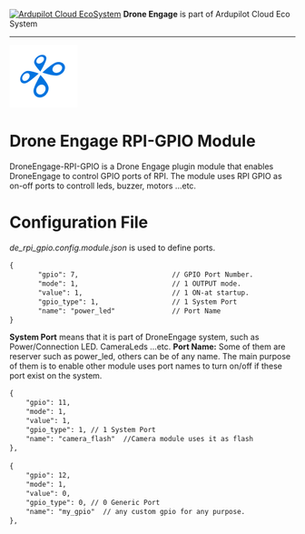 
[![Ardupilot Cloud EcoSystem](https://cloud.ardupilot.org/_static/ardupilot_logo.png "Ardupilot Cloud EcoSystem")](https://cloud.ardupilot.org "Ardupilot Cloud EcoSystem") **Drone Engage** is part of Ardupilot Cloud Eco System

------------

![Drone Engage GPIO Module](resources/de_logo_title.png) 

# Drone Engage RPI-GPIO Module

DroneEngage-RPI-GPIO is a Drone Engage plugin module that enables DroneEngage to control GPIO ports of RPI.
The module uses RPI GPIO as on-off ports to controll leds, buzzer, motors ...etc.

# Configuration File

*de_rpi_gpio.config.module.json* is used to define ports.

    {
           "gpio": 7,            			// GPIO Port Number.
           "mode": 1,            			// 1 OUTPUT mode.
           "value": 1,           			// 1 ON-at startup.
           "gpio_type": 1,       			// 1 System Port
           "name": "power_led"    			// Port Name 
    }

**System Port** means that it is part of DroneEngage system, such as Power/Connection LED. CameraLeds ...etc.
**Port Name:** Some of them are reserver such as power_led, others can be of any name. The main purpose of them is to enable other module uses port names to turn on/off if these port exist on the system.

    {
	    "gpio": 11,
	    "mode": 1,
	    "value": 1,
	    "gpio_type": 1, // 1 System Port
	    "name": "camera_flash"  //Camera module uses it as flash
    },

    {
	    "gpio": 12,
	    "mode": 1,
	    "value": 0,
	    "gpio_type": 0, // 0 Generic Port
	    "name": "my_gpio"  // any custom gpio for any purpose.
    },

